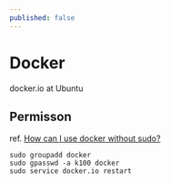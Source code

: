```yaml
---
published: false
---
```


# Docker
docker.io at Ubuntu

## Permisson
ref. [How can I use docker without sudo?](http://askubuntu.com/questions/477551/how-can-i-use-docker-without-sudo)

    sudo groupadd docker
    sudo gpasswd -a k100 docker
    sudo service docker.io restart
